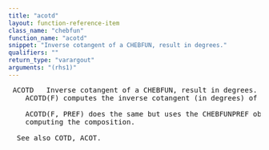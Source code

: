 ```yaml
---
title: "acotd"
layout: function-reference-item
class_name: "chebfun"
function_name: "acotd"
snippet: "Inverse cotangent of a CHEBFUN, result in degrees."
qualifiers: ""
return_type: "varargout"
arguments: "(rhs1)"
---
```


<pre class="help-text"> ACOTD   Inverse cotangent of a CHEBFUN, result in degrees.
    ACOTD(F) computes the inverse cotangent (in degrees) of the CHEBFUN F.
 
    ACOTD(F, PREF) does the same but uses the CHEBFUNPREF object PREF when
    computing the composition.
 
  See also COTD, ACOT.
</pre>